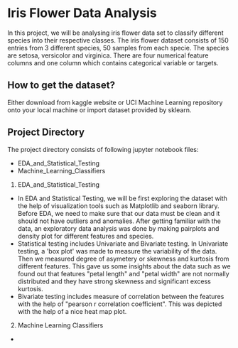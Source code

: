# Iris Flower Data Analysis
In this project, we will be analysing iris flower data set to classify different species into their respective classes. The iris flower dataset consists of 150 entries from 3 different species, 50 samples from each specie. The species are setosa, versicolor and virginica. There are four numerical feature columns and one column which contains categorical variable or targets.

## How to get the dataset?
Either download from kaggle website or UCI Machine Learning repository onto your local machine or import dataset provided by sklearn. 

## Project Directory 
The project directory consists of following jupyter notebook files:
* EDA_and_Statistical_Testing 
* Machine_Learning_Classifiers

1. EDA_and_Statistical_Testing
* In EDA and Statistical Testing, we will be first exploring the dataset with the help of visualization tools such as Matplotlib and seaborn library. Before EDA, we need to make   sure that our data must be clean and it should not have outliers and anomalies. After getting familiar with the data, an exploratory data analysis was done by making pairplots and density plot for different features and species. 
* Statistical testing includes Univariate and Bivariate testing. In Univariate testing, a 'box plot' was made to measure the variability of the data. Then we measured degree of asymetery or skewness and kurtosis from different features. This gave us some insights about the data such as we found out that features "petal length" and "petal width" are not normally distributed and they have strong skewness and significant excess kurtosis.
* Bivariate testing includes measure of correlation between the features with the help of "pearson r correlation coefficient". This was depicted with the help of a nice heat map plot. 

2. Machine Learning Classifiers
*
